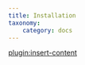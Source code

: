 ```yaml
---
title: Installation
taxonomy:
    category: docs
---
```


[plugin:insert-content](/_partials/installation?zooseo)
